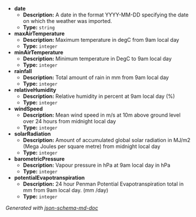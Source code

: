  - <b id="#/properties/date">date</b>
	 - **Description:** A date in the format YYYY-MM-DD specifying the date on which the weather was imported.
	 - **Type:** `string`
 - <b id="#/properties/maxAirTemperature">maxAirTemperature</b>
	 - **Description:** Maximum temperature in degC from 9am local day 
	 - **Type:** `integer`
 - <b id="#/properties/minAirTemperature">minAirTemperature</b>
	 - **Description:** Minimum temperature in DegC to 9am local day
	 - **Type:** `integer`
 - <b id="#/properties/rainfall">rainfall</b>
	 - **Description:**  Total amount of rain in mm from 9am local day 
	 - **Type:** `integer`
 - <b id="#/properties/relativeHumidity">relativeHumidity</b>
	 - **Description:** Relative humidity in percent at 9am local day (%) 
	 - **Type:** `integer`
 - <b id="#/properties/windSpeed">windSpeed</b>
	 - **Description:** Mean wind speed in m/s at 10m above ground level over 24 hours from midnight local day
	 - **Type:** `integer`
 - <b id="#/properties/solarRadiation">solarRadiation</b>
	 - **Description:** Amount of accumulated global solar radiation in MJ/m2 (Mega Joules per square metre) from midnight local day 
	 - **Type:** `integer`
 - <b id="#/properties/barometricPressure">barometricPressure</b>
	 - **Description:** Vapour pressure in hPa at 9am local day in hPa 
	 - **Type:** `integer`
 - <b id="#/properties/potentialEvapotranspiration">potentialEvapotranspiration</b>
	 - **Description:** 24 hour Penman Potential Evapotranspiration total in mm from 9am local day. (mm /day) 
	 - **Type:** `integer`

_Generated with [json-schema-md-doc](https://brianwendt.github.io/json-schema-md-doc/)_